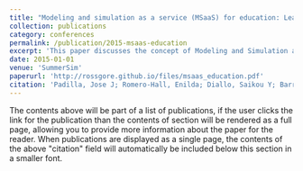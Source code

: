 ```yaml
---
title: "Modeling and simulation as a service (MSaaS) for education: Learning STEM concepts through simulation use and building"
collection: publications
category: conferences
permalink: /publication/2015-msaas-education
excerpt: 'This paper discusses the concept of Modeling and Simulation as a Service (MSaaS) in education, focusing on learning STEM concepts through both using and building simulations.'
date: 2015-01-01
venue: 'SummerSim'
paperurl: 'http://rossgore.github.io/files/msaas_education.pdf'
citation: 'Padilla, Jose J; Romero-Hall, Enilda; Diallo, Saikou Y; Barraco, Anthony; Kavak, Hamdi; Lynch, Christopher J; Gore, Ross J; Sheth-Chandra, Manasi. (2015). "Modeling and simulation as a service (MSaaS) for education: Learning STEM concepts through simulation use and building". <i>SummerSim</i>. 50:1-50:9.'
---
```

The contents above will be part of a list of publications, if the user clicks the link for the publication than the contents of section will be rendered as a full page, allowing you to provide more information about the paper for the reader. When publications are displayed as a single page, the contents of the above "citation" field will automatically be included below this section in a smaller font.
